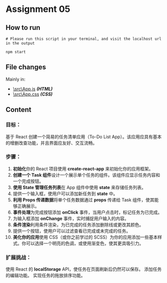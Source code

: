 # Assignment 05

## How to run
```shell
# Please run this script in your terminal, and visit the localhost url in the output

npm start
```

## File changes
Mainly in:  
* [\src\App.js](https://github.com/ken-gy-leung/jra-full-stack/blob/asgn-05/assignments/asgn-05-react-todo-list-app/src/App.js) ***(HTML)***
* [\src\App.css](https://github.com/ken-gy-leung/jra-full-stack/blob/asgn-05/assignments/asgn-05-react-todo-list-app/src/App.css) ***(CSS)***

## Content
### 目标：   
基于 React 创建一个简易的任务清单应用（To-Do List App）。该应用应具有基本的增删改查功能，并且界面应友好、交互流畅。

### 步骤：  
1. **初始化**你的 React 项目使用 **create-react-app** 来初始化你的应用框架。
2. **创建一个 Task 组件**设计一个展示单个任务的组件。该组件应显示任务内容和一个完成按钮。
3. **使用 State 管理任务列表**在 App 组件中使用 **state** 来存储任务列表。
4. 提供一个输入框，使用户可以添加新任务到 **state** 中。
5. **利用 Props 传递数据**将单个任务数据通过 **props** 传递给 Task 组件，使其能够正确展示。
6. **事件处理**为完成按钮添加 **onClick** 事件，当用户点击时，标记任务为已完成。
7. 为输入框添加 **onChange** 事件，实时捕捉用户输入的内容。
8. **条件渲染**利用条件渲染，为已完成的任务添加删除线或更改其颜色。
9. 提供一个按钮，使用户可以过滤查看已完成或未完成的任务。
10. **美化你的应用**使用 CSS（或你之前学过的 SCSS）为你的应用添加一些基本样式。你可以选择一个明亮的色调，或使用渐变色，使其更具吸引力。

### 扩展挑战：  
使用 React 的 **localStorage** API，使任务在页面刷新后仍然可以保存。
添加任务的编辑功能。
实现任务的拖放排序功能。